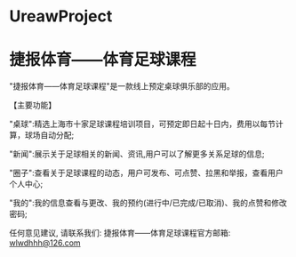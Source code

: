 # UreawProject
# 捷报体育——体育足球课程

  "捷报体育——体育足球课程"是一款线上预定桌球俱乐部的应用。
  
  【主要功能】
  
  "桌球":精选上海市十家足球课程培训项目，可预定即日起十日内，费用以每节计算，球场自动分配;
  
  "新闻":展示关于足球相关的新闻、资讯,用户可以了解更多关系足球的信息;
  
  "圈子":查看关于足球课程的动态，用户可发布、可点赞、拉黑和举报，查看用户个人中心;
  
  "我的":我的信息查看与更改、我的预约(进行中/已完成/已取消)、我的点赞和修改密码;
  
  任何意见建议, 请联系我们: 
  捷报体育——体育足球课程官方邮箱: wlwdhhh@126.com

